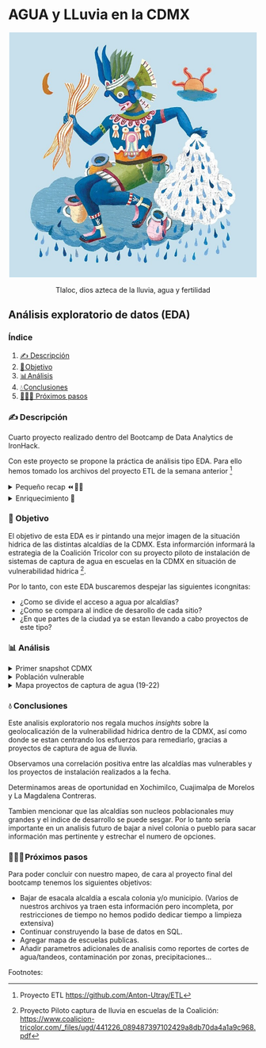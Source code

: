 # AGUA y LLuvia en la CDMX

<p align="center">
  <img src="https://github.com/Anton-Utray/ETL-EDA/blob/main/IMAGES/tlaloc.jpg" alt="Tlaloc" width="500">
</p>

<p align="center">Tlaloc, dios azteca de la lluvia, agua y fertilidad</p>


## Análisis exploratorio de datos (EDA)

### Índice

1. [✍️ Descripción](#descripcion)
2. [🎯 Objetivo](#objetivo)
3. [📊 Análisis](#analisis)
4. [💧 Conclusiones](#conclusion)
5. [🏃🏽‍♀️ Próximos pasos](#próximos)

### ✍️ Descripción<a name="descripcion"/>

Cuarto proyecto realizado dentro del Bootcamp de Data Analytics de IronHack.

Con este proyecto se propone la práctica de análisis tipo EDA. Para ello hemos tomado los archivos del proyecto ETL de la semana anterior [^1]

<details>
<summary>Pequeño recap ⏪ 👩‍🏫</summary>
<br>

En este proyecto , habíamos extraido, transformado y subido a SQL 3 archivos:

- Ultímo censo de viviendas y hogares del INEGI de 2020 que mapea por alcaldía la distribución de su población con acceso a agua corriente o en su defecto, las fuentes alternativas de abastecimiento. 

- Recopilación de proyectos de captura de agua en la CDMX 2022, separado por alcaldias para el año 2022. 

- Indices de desarrollo por acladía 2020.
</details>

<details>
<summary>Enriquecimiento 🧬</summary>
<br>
 
Para enriquecer los datos de cara a la exploración de datos hemos realidazo lo siguiente:

- Añadir al archivo de proyectos de captura de agua de lluvia los datos para los años 2019, 2020 y 2021.

- Sacar el consumo de agua promedio por alcaldía. Extraído del portal del datos del Gobierno de la Ciudad de Mexico. 
</details>

### 🎯 Objetivo<a name="objetivo"/>

El objetivo de esta EDA es ir pintando una mejor imagen de la situación hidrica de las distintas alcaldías de la CDMX. Esta informarción informará la estrategia de la Coalición Tricolor con su proyecto piloto de instalación de sistemas de captura de agua en escuelas en la CDMX en situación de vulnerabilidad hidrica [^2]. 

Por lo tanto, con este EDA buscaremos despejar las siguientes icongnitas: 

- ¿Como se divide el acceso a agua por alcaldías?
- ¿Como se compara al indice de desarollo de cada sitio?
- ¿En que partes de la ciudad ya se estan llevando a cabo proyectos de este tipo? 

### 📊 Análisis<a name="analisis"/>

<details>
<summary>Primer snapshot CDMX</summary>
<br>

![DASH](https://github.com/Anton-Utray/ETL-EDA/blob/main/IMAGES/DASH%20acceso%20vs%20consumo.JPG)

A nivel total CDMX, alrededor del 96% de la población goza de acceso a agua corriente. Este numero varia entre alcaldías como Miguel Hidalgo donde el 99% de su población estan conectadas al servicio publico y otras como Milpa Alta donde el porcentaje se situa en 80%.

Sin embargo, como podemos apreciar en la tabla de consumo promedio por alcaldía, dicha cobertura no se refleja en una tasa de consumo equitativa. En gran parte esto se debe a que no todas las alcaldías gozan de un suministro continuo o de calidad apta para su consumo.

Finalmente, podemos observar una correlación directa entre indice de desarrollo de las alcaldías con respecto a su consumo promedio. 
</details>

<details>
<summary>Población vulnerable</summary>
<br>

![DASH](https://github.com/Anton-Utray/ETL-EDA/blob/main/IMAGES/Dash%20pob%20vulnerable.JPG)

En este Dashboard, agrupamos los totales de poblaciones en vulnerabilidad hidrica por alcaldía. 

Consideramos población susceptible de vulnerabilidad cuando no disponen de conexión al servicio publico de agua (independientemente de si el suministro es frecuente y/o de calidad)

Observamos que el total CDMX de población asciende a mas de 360mil personas y el 79% de estos se situan en tan solo 5 alcaldías. 

Estas 'top 5' alcaldías mas vulnerables cuentan todas con un indice de desarollo bajo o muy bajo, poniendo en relación este indice con el nivel de vulnerabilidad hidrica. 

Finalmente, haciendo *zoom* sobre las 5 alcaldías con mas población vulnerable, podemos apreciar que el camion cisterna predomina como fuente alternativa de abastecimiento.

En el caso de Xochimilco vemos que tienen proporción alta de personas que se abastecen gracias a llaves y pozos comunitarios. Al estar situada en una zona de humedales, nos hace sentido pero preocupa la contaminación notoria de los cuerpos de agua en esta alcaldía.  
</details>

<details>
<summary>Mapa proyectos de captura de agua (19-22)</summary>
<br>

![DASH](https://github.com/Anton-Utray/ETL-EDA/blob/main/IMAGES/Dash%20proyectos.JPG)

A primera vista podemos observar la aglomeración de proyectos al sur de la ciudad, en los limites de la zona urbana. Por estas zonas predomina el ambiente rural entre montañas y cerros, distinguibles en el mapa gracias a sus colores verdes y beige. 

En efecto, estas zonas son de las mas elevadas y remotas de la ciudad, por lo que tiene sentido instalar sistemas de captura de lluvia, ya que su topografia dificulta la infrastructura de tuberias. 

Aunuado a la orografía, podemos observar correlación entre el nivel de indice de desarrollo y el total de proyectos por alcaldía, donde gran parte se han efectuado en las alcaldías con los indices mas bajos.

De igual manera podemos hacer paralelo al Dashboard anterior: las top 5 alcaldías a nivel de proyectos cuinciden con las 5 alcaldías con mayor población en situación de vulnerabilidad hidrica. 

Sin embargo cabe destacar que Milpa Alta acapara una parte importante de los proyectos pero no es la alcaldía con mas población vulnerable. 

Tanto Tlalpan como Xochimilco podrían recibir mas apoyo de este tipo considerando la proporción de sus poblaciones vulnerables. 

 Entre 2021 y 2022 observamos un crecimiento exponencial de proyectos en la alcaldía de Milpa Alta y Tlalpan en menor medida. 

 Sin embargo, Xochimilco presencia un decrecimiento progresivo de numero de proyectos desde 2019 hasta 2022. 

 Tambien cabe mencionar no aparece en esta tabla Cuajimalpa de Morelos, que es la sexta alcaldía mas vulnerable en agregado poblacional vulnerable.

Finalmente, vemos que para la colonia La Magdalena Contreras se realizaron proyectos puntuales en el 2021 pero no se retomaron nuevas intalaciones en 2022. 
</details>

### 💧 Conclusiones<a name="conclusiones"/>

Este analisis exploratorio nos regala muchos *insights* sobre la geolocalicazión de la vulnerabilidad hidrica dentro de la CDMX, así como donde se estan centrando los esfuerzos para remediarlo, gracias a proyectos de captura de agua de lluvia. 

Observamos una correlación positiva entre las alcaldías mas vulnerables y los proyectos de instalación realizados a la fecha.

Determinamos areas de oportunidad en Xochimilco, Cuajimalpa de Morelos y La Magdalena Contreras.

Tambien mencionar que las alcaldías son nucleos poblacionales muy grandes y el indice de desarrollo se puede sesgar. Por lo tanto sería importante en un analisis futuro de bajar a nivel colonia o pueblo para sacar información mas pertinente y estrechar el numero de opciones. 

### 🏃🏽‍♀️ Próximos pasos<a name="próximos"/>

Para poder concluir con nuestro mapeo, de cara al proyecto final del bootcamp tenemos los siguientes objetivos: 

- Bajar de esacala alcaldía a escala colonia y/o municipio. (Varios de nuestros archivos ya traen esta información pero incompleta, por restricciones de tiempo no hemos podido dedicar tiempo a limpieza extensiva)
- Continuar construyendo la base de datos en SQL.
- Agregar mapa de escuelas publicas. 
- Añadir parametros adicionales de analisis como reportes de cortes de agua/tandeos, contaminación por zonas, precipitaciones...

Footnotes:
[^1]: Proyecto ETL https://github.com/Anton-Utray/ETL
[^2]: Proyecto Piloto captura de lluvia en escuelas de la Coalición: https://www.coalicion-tricolor.com/_files/ugd/441226_089487397102429a8db70da4a1a9c968.pdf 
